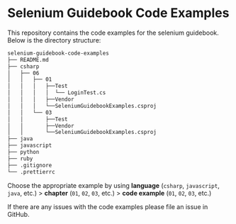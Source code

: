 # Selenium Guidebook Code Examples
This repository contains the code examples for the selenium guidebook. Below is the directory structure:
```bash
selenium-guidebook-code-examples
├── README.md
├── csharp
│   ├── 06
│   │   ├── 01
│   │   │   ├──Test
│   │   │   │  └── LoginTest.cs
│   │   │   ├──Vendor
│   │   │   └──SeleniumGuidebookExamples.csproj   
│   │   └── 03
│   │       ├──Test
│   │       ├──Vendor
│   │       └──SeleniumGuidebookExamples.csproj
├── java
├── javascript
├── python
├── ruby
├── .gitignore
└── .prettierrc
```
Choose the appropriate example by using __language__ (`csharp`, `javascript`, `java`, etc.) > __chapter__ (`01`, `02`, `03`, etc.) > __code example__ (`01`, `02`, `03`, etc.)

If there are any issues with the code examples please file an issue in GitHub.
